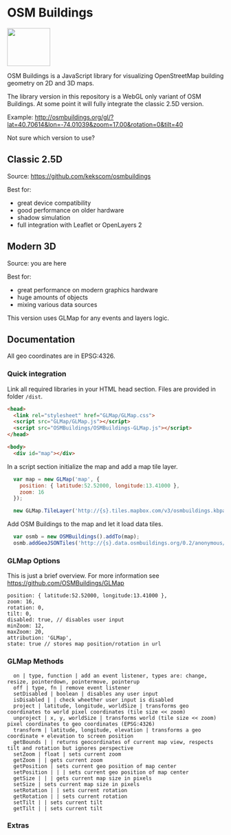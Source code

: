 
# OSM Buildings

<img src="http://osmbuildings.org/logo.svg" width="100" height="88"/>

OSM Buildings is a JavaScript library for visualizing OpenStreetMap building geometry on 2D and 3D maps.

The library version in this repository is a WebGL only variant of OSM Buildings.
At some point it will fully integrate the classic 2.5D version.

Example: http://osmbuildings.org/gl/?lat=40.70614&lon=-74.01039&zoom=17.00&rotation=0&tilt=40

Not sure which version to use?

## Classic 2.5D

Source: https://github.com/kekscom/osmbuildings

Best for:
- great device compatibility
- good performance on older hardware
- shadow simulation
- full integration with Leaflet or OpenLayers 2

## Modern 3D

Source: you are here

Best for:
- great performance on modern graphics hardware
- huge amounts of objects
- mixing various data sources

This version uses GLMap for any events and layers logic.


## Documentation

All geo coordinates are in EPSG:4326.

### Quick integration

Link all required libraries in your HTML head section. Files are provided in folder `/dist`.

~~~ html
<head>
  <link rel="stylesheet" href="GLMap/GLMap.css">
  <script src="GLMap/GLMap.js"></script>
  <script src="OSMBuildings/OSMBuildings-GLMap.js"></script>
</head>

<body>
  <div id="map"></div>
~~~

In a script section initialize the map and add a map tile layer.

~~~ javascript
  var map = new GLMap('map', {
    position: { latitude:52.52000, longitude:13.41000 },
    zoom: 16
  });

  new GLMap.TileLayer('http://{s}.tiles.mapbox.com/v3/osmbuildings.kbpalbpk/{z}/{x}/{y}.png').addTo(map);
~~~

Add OSM Buildings to the map and let it load data tiles.

~~~ javascript
  var osmb = new OSMBuildings().addTo(map);
  osmb.addGeoJSONTiles('http://{s}.data.osmbuildings.org/0.2/anonymous/tile/{z}/{x}/{y}.json');
~~~

### GLMap Options

This is just a brief overview. For more information see <a href="https://github.com/OSMBuildings/GLMap">https://github.com/OSMBuildings/GLMap</a>

~~~
position: { latitude:52.52000, longitude:13.41000 },
zoom: 16,
rotation: 0,
tilt: 0,
disabled: true, // disables user input
minZoom: 12,
maxZoom: 20,
attribution: 'GLMap',
state: true // stores map position/rotation in url
~~~

### GLMap Methods

~~~
  on | type, function | add an event listener, types are: change, resize, pointerdown, pointermove, pointerup 
  off | type, fn | remove event listener
  setDisabled | boolean | disables any user input
  isDisabled | | check wheether user input is disabled
  project | latitude, longitude, worldSize | transforms geo coordinates to world pixel coordinates (tile size << zoom)
  unproject | x, y, worldSize | transforms world (tile size << zoom) pixel coordinates to geo coordinates (EPSG:4326)
  transform | latitude, longitude, elevation | transforms a geo coordinate + elevation to screen position
  getBounds | | returns geocordinates of current map view, respects tilt and rotation but ignores perspective
  setZoom | float | sets current zoom
  getZoom | | gets current zoom
  getPosition | sets current geo position of map center
  setPosition | | | sets current geo position of map center
  getSize | | | gets current map size in pixels
  setSize | sets current map size in pixels
  setRotation | | sets current rotation
  getRotation | | sets current rotation
  setTilt | | sets current tilt
  getTilt | | sets current tilt
~~~



### Extras

